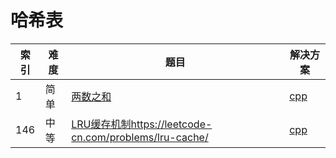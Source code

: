 # 哈希表

|索引|难度|题目|解决方案|
|----|----|----|--------|
|1|简单|[两数之和](https://leetcode-cn.com/problems/two-sum/)|[cpp](../problem/1_twoSum.md)|
|146|中等|[LRU缓存机制]()https://leetcode-cn.com/problems/lru-cache/|[cpp](../problem/146_LRUCache.md)|
